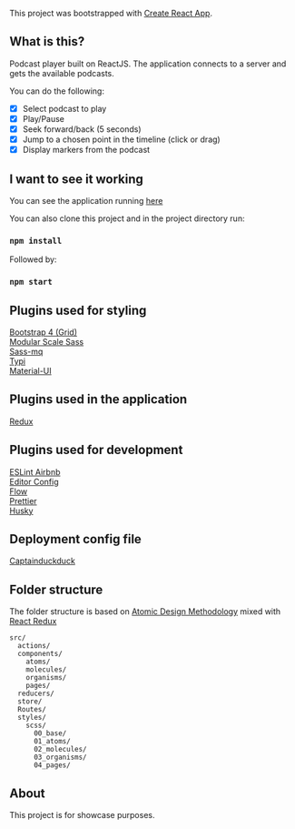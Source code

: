 This project was bootstrapped with [Create React App](https://github.com/facebookincubator/create-react-app).

## What is this?

Podcast player built on ReactJS.
The application connects to a server and gets the available podcasts.

You can do the following:

* [x] Select podcast to play
* [x] Play/Pause
* [x] Seek forward/back (5 seconds)
* [x] Jump to a chosen point in the timeline (click or drag)
* [x] Display markers from the podcast

## I want to see it working

You can see the application running [here](https://acast.tredan.se)

You can also clone this project and in the project directory run:

### `npm install`

Followed by:

### `npm start`

## Plugins used for styling

[Bootstrap 4 (Grid)](https://getbootstrap.com/docs/4.0/layout/grid/)<br>
[Modular Scale Sass](https://github.com/modularscale/modularscale-sass)<br>
[Sass-mq](https://github.com/sass-mq/sass-mq)<br>
[Typi](https://github.com/zellwk/typi)<br>
[Material-UI](http://www.material-ui.com/#/components/app-bar)

## Plugins used in the application

[Redux](https://redux.js.org/)

## Plugins used for development

[ESLint Airbnb](https://github.com/airbnb/javascript/tree/master/packages/eslint-config-airbnb)<br>
[Editor Config](https://github.com/editorconfig/editorconfig-vim)<br>
[Flow](https://flow.org/en/docs/react/)<br>
[Prettier](https://github.com/prettier/prettier)<br>
[Husky](https://github.com/typicode/husky)<br>

## Deployment config file

[Captainduckduck](https://github.com/githubsaturn/captainduckduck)

## Folder structure

The folder structure is based on [Atomic Design Methodology](http://bradfrost.com/blog/post/atomic-web-design/) mixed with [React Redux](https://github.com/reactjs/react-redux)

```
src/
  actions/
  components/
    atoms/
    molecules/
    organisms/
    pages/
  reducers/
  store/
  Routes/
  styles/
    scss/
      00_base/
      01_atoms/
      02_molecules/
      03_organisms/
      04_pages/
```

## About

This project is for showcase purposes.

